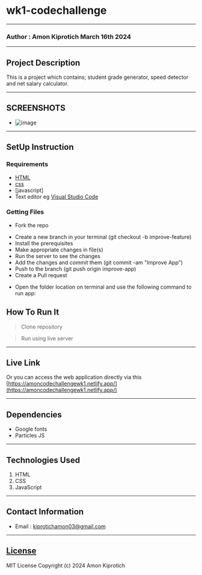 # wk1-codechallenge
*****
### Author : Amon Kiprotich March 16th 2024
****
## Project Description
This is a project which contains; student grade generator, speed detector and net salary calculator.
******

## SCREENSHOTS
- ![image](https://github.com/AmonCheruiyot/wk1-codechallenge/assets/161847144/b991d936-0cc0-497a-acc9-55e850d5a3e4)

********
## SetUp Instruction
### Requirements
* [HTML](html.com)
* [css](inline)
* [javascript]
* Text editor eg [Visual Studio Code](https://code.visualstudio.com/download)


### Getting Files
* Fork the repo
- Create a new branch in your terminal (git checkout -b improve-feature)
- Install the prerequisites
- Make appropriate changes in file(s)
- Run the server to see the changes
- Add the changes and commit them (git commit -am "Improve App")
- Push to the branch (git push origin improve-app)
- Create a Pull request
* Open the folder location on terminal and use the following command to run app:

## How To Run It
>  Clone repository

> Run using live server
*****
## Live Link
Or you can access the web application directly via this [https://amoncodechallengewk1.netlify.app/](https://amoncodechallengewk1.netlify.app/)
*****
## Dependencies
- Google fonts
- Particles JS
*****
## Technologies Used
1. HTML
2. CSS
3. JavaScript
*****
## Contact Information
* Email : kiprotichamon03@gmail.com
*****
## [License](LICENSE)
MIT License
Copyright (c) 2024 Amon Kiprotich
